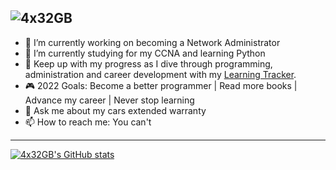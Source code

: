 ### 
![4x32GB](https://user-images.githubusercontent.com/75401074/187324608-27174c1b-2061-45e8-ba88-e1a374d0f551.png)
---
- 🔭 I’m currently working on becoming a Network Administrator
- 🌱 I’m currently studying for my CCNA and learning Python
- 📓 Keep up with my progress as I dive through programming, administration and career development with my [Learning Tracker](https://github.com/4x32GB/Learning-Tracker).
- 🎮 2022 Goals: Become a better programmer | Read more books | Advance my career | Never stop learning
- 💬 Ask me about my cars extended warranty
- 📫 How to reach me: You can't
---
[![4x32GB's GitHub stats](https://github-readme-stats.vercel.app/api?username=4x32GB&show_icons=true&theme=synthwave)](https://github.com/anuraghazra/github-readme-stats)
